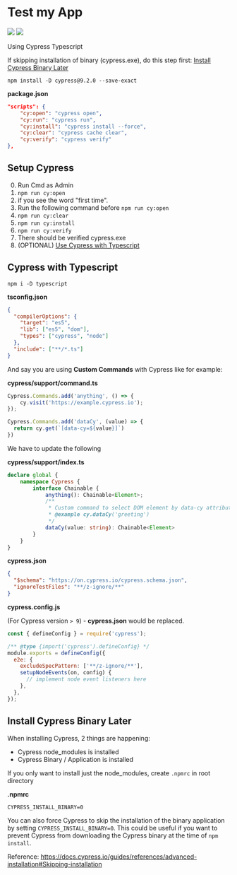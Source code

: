 # Test my App

<p>
  <img src="https://img.shields.io/badge/-cypress-lightblue"/>
  <img src="https://img.shields.io/badge/-typescript-blue"/>
</p>

Using Cypress Typescript

If skipping installation of binary (cypress.exe), do this step first: [Install Cypress Binary Later](#install-cypress-binary-later)

```
npm install -D cypress@9.2.0 --save-exact
```

**package.json**

```json
"scripts": {
    "cy:open": "cypress open",
    "cy:run": "cypress run",
    "cy:install": "cypress install --force",
    "cy:clear": "cypress cache clear",
    "cy:verify": "cypress verify"
},
```

## Setup Cypress

0. Run Cmd as Admin
1. `npm run cy:open`
2. if you see the word "first time".
3. Run the following command before `npm run cy:open`
4. `npm run cy:clear`
5. `npm run cy:install`
6. `npm run cy:verify`
7. There should be verified cypress.exe
8. (OPTIONAL) [Use Cypress with Typescript](#cypress-with-typescript)

## Cypress with Typescript

```
npm i -D typescript
```

**tsconfig.json**

```json
{
  "compilerOptions": {
    "target": "es5",
    "lib": ["es5", "dom"],
    "types": ["cypress", "node"]
  },
  "include": ["**/*.ts"]
}
```

And say you are using **Custom Commands** with Cypress like for example:

**cypress/support/command.ts**

```ts
Cypress.Commands.add('anything', () => {
    cy.visit('https://example.cypress.io');
});

Cypress.Commands.add('dataCy', (value) => {
  return cy.get(`[data-cy=${value}]`)
})
```

We have to update the following

**cypress/support/index.ts**

```ts
declare global {
    namespace Cypress {
        interface Chainable {
            anything(): Chainable<Element>;
            /**
             * Custom command to select DOM element by data-cy attribute.
             * @example cy.dataCy('greeting')
             */
            dataCy(value: string): Chainable<Element>
        }
    }
}
```

**cypress.json**

```json
{
  "$schema": "https://on.cypress.io/cypress.schema.json",
  "ignoreTestFiles": "**/z-ignore/**"
}
```

**cypress.config.js**

(For Cypress version `> 9`) - **cypress.json** would be replaced.

```js
const { defineConfig } = require('cypress');

/** @type {import('cypress').defineConfig} */
module.exports = defineConfig({
  e2e: {
    excludeSpecPattern: ['**/z-ignore/**'],
    setupNodeEvents(on, config) {
      // implement node event listeners here
    },
  },
});
```

## Install Cypress Binary Later

When installing Cypress, 2 things are happening:

- Cypress node_modules is installed
- Cypress Binary / Application is installed

If you only want to install just the node_modules, create `.npmrc` in root directory

**.npmrc**

```
CYPRESS_INSTALL_BINARY=0
```

You can also force Cypress to skip the installation of the binary application by setting `CYPRESS_INSTALL_BINARY=0`. This could be useful if you want to prevent Cypress from downloading the Cypress binary at the time of `npm install`.

Reference: https://docs.cypress.io/guides/references/advanced-installation#Skipping-installation
